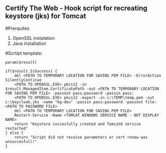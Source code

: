 ## Certify The Web - Hook script for recreating keystore (jks) for Tomcat

#Prerquites

1. OpenSSL instalation
2. Java installation

#Scrtipt template:

```
param($result)

if($result.IsSuccess) {
    del <PATH TO TEMPORARY LOCATION FOR SAVING PEM FILE> -ErrorAction SilentlyContinue
    <PATH TO OPENSSL.EXE> pkcs12 -in $result.ManagedItem.CertificatePath -out <PATH TO TEMPORARY LOCATION FOR SAVING PEM FILE> -passout pass:password -passin pass:
    <PATH TO OPENSSL.EXE> pkcs12 -export -in c:\TEMP\temp.pem -out c:\keycloak.jks -name "bg-dev" -passin pass:password -passout file:<PATH TO PASSWORD FILE>
    del <PATH TO TEMPORARY LOCATION FOR SAVING PEM FILE>
    Restart-Service -Name <TOMCAT WINDOWS SERVICE NAME - NOT DISPLAY NAME>
    return "Keystore succesfully created and Tomcat8 service restarted"
} else {
    return "Script did not receive parameters or cert renew was unsuccesfull!"
} 
```
